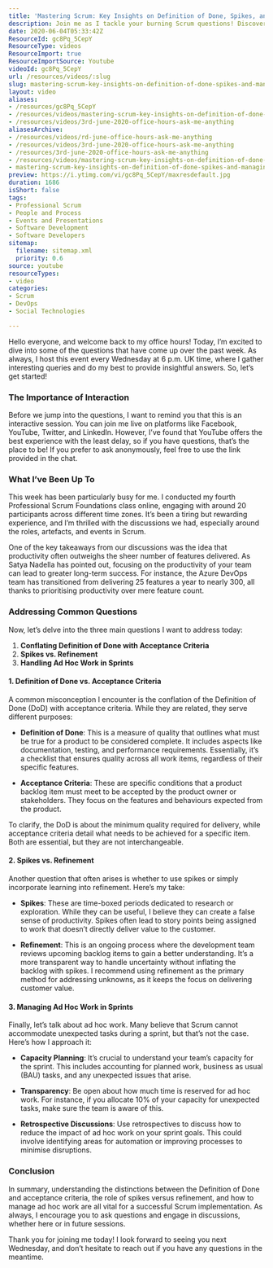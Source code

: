 ```yaml
---
title: 'Mastering Scrum: Key Insights on Definition of Done, Spikes, and Managing Ad Hoc Work'
description: Join me as I tackle your burning Scrum questions! Discover key insights on productivity, managing ad hoc work, and the nuances of Definition of Done vs. acceptance criteria.
date: 2020-06-04T05:33:42Z
ResourceId: gc8Pq_5CepY
ResourceType: videos
ResourceImport: true
ResourceImportSource: Youtube
videoId: gc8Pq_5CepY
url: /resources/videos/:slug
slug: mastering-scrum-key-insights-on-definition-of-done-spikes-and-managing-ad-hoc-work
layout: video
aliases:
- /resources/gc8Pq_5CepY
- /resources/videos/mastering-scrum-key-insights-on-definition-of-done-spikes-and-managing-ad-hoc-work
- /resources/videos/3rd-june-2020-office-hours-ask-me-anything
aliasesArchive:
- /resources/videos/rd-june-office-hours-ask-me-anything
- /resources/videos/3rd-june-2020-office-hours-ask-me-anything
- /resources/3rd-june-2020-office-hours-ask-me-anything
- /resources/videos/mastering-scrum-key-insights-on-definition-of-done-spikes-and-managing-ad-hoc-work
- mastering-scrum-key-insights-on-definition-of-done-spikes-and-managing-ad-hoc-work
preview: https://i.ytimg.com/vi/gc8Pq_5CepY/maxresdefault.jpg
duration: 1686
isShort: false
tags:
- Professional Scrum
- People and Process
- Events and Presentations
- Software Development
- Software Developers
sitemap:
  filename: sitemap.xml
  priority: 0.6
source: youtube
resourceTypes:
- video
categories:
- Scrum
- DevOps
- Social Technologies

---
```

Hello everyone, and welcome back to my office hours! Today, I’m excited to dive into some of the questions that have come up over the past week. As always, I host this event every Wednesday at 6 p.m. UK time, where I gather interesting queries and do my best to provide insightful answers. So, let’s get started!

### The Importance of Interaction

Before we jump into the questions, I want to remind you that this is an interactive session. You can join me live on platforms like Facebook, YouTube, Twitter, and LinkedIn. However, I’ve found that YouTube offers the best experience with the least delay, so if you have questions, that’s the place to be! If you prefer to ask anonymously, feel free to use the link provided in the chat.

### What I’ve Been Up To

This week has been particularly busy for me. I conducted my fourth Professional Scrum Foundations class online, engaging with around 20 participants across different time zones. It’s been a tiring but rewarding experience, and I’m thrilled with the discussions we had, especially around the roles, artefacts, and events in Scrum.

One of the key takeaways from our discussions was the idea that productivity often outweighs the sheer number of features delivered. As Satya Nadella has pointed out, focusing on the productivity of your team can lead to greater long-term success. For instance, the Azure DevOps team has transitioned from delivering 25 features a year to nearly 300, all thanks to prioritising productivity over mere feature count.

### Addressing Common Questions

Now, let’s delve into the three main questions I want to address today:

1. **Conflating Definition of Done with Acceptance Criteria**
2. **Spikes vs. Refinement**
3. **Handling Ad Hoc Work in Sprints**

#### 1. Definition of Done vs. Acceptance Criteria

A common misconception I encounter is the conflation of the Definition of Done (DoD) with acceptance criteria. While they are related, they serve different purposes:

- **Definition of Done**: This is a measure of quality that outlines what must be true for a product to be considered complete. It includes aspects like documentation, testing, and performance requirements. Essentially, it’s a checklist that ensures quality across all work items, regardless of their specific features.

- **Acceptance Criteria**: These are specific conditions that a product backlog item must meet to be accepted by the product owner or stakeholders. They focus on the features and behaviours expected from the product.

To clarify, the DoD is about the minimum quality required for delivery, while acceptance criteria detail what needs to be achieved for a specific item. Both are essential, but they are not interchangeable.

#### 2. Spikes vs. Refinement

Another question that often arises is whether to use spikes or simply incorporate learning into refinement. Here’s my take:

- **Spikes**: These are time-boxed periods dedicated to research or exploration. While they can be useful, I believe they can create a false sense of productivity. Spikes often lead to story points being assigned to work that doesn’t directly deliver value to the customer.

- **Refinement**: This is an ongoing process where the development team reviews upcoming backlog items to gain a better understanding. It’s a more transparent way to handle uncertainty without inflating the backlog with spikes. I recommend using refinement as the primary method for addressing unknowns, as it keeps the focus on delivering customer value.

#### 3. Managing Ad Hoc Work in Sprints

Finally, let’s talk about ad hoc work. Many believe that Scrum cannot accommodate unexpected tasks during a sprint, but that’s not the case. Here’s how I approach it:

- **Capacity Planning**: It’s crucial to understand your team’s capacity for the sprint. This includes accounting for planned work, business as usual (BAU) tasks, and any unexpected issues that arise. 

- **Transparency**: Be open about how much time is reserved for ad hoc work. For instance, if you allocate 10% of your capacity for unexpected tasks, make sure the team is aware of this. 

- **Retrospective Discussions**: Use retrospectives to discuss how to reduce the impact of ad hoc work on your sprint goals. This could involve identifying areas for automation or improving processes to minimise disruptions.

### Conclusion

In summary, understanding the distinctions between the Definition of Done and acceptance criteria, the role of spikes versus refinement, and how to manage ad hoc work are all vital for a successful Scrum implementation. As always, I encourage you to ask questions and engage in discussions, whether here or in future sessions.

Thank you for joining me today! I look forward to seeing you next Wednesday, and don’t hesitate to reach out if you have any questions in the meantime.
